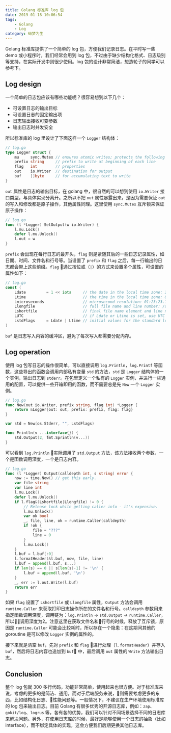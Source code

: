 ```yaml
---
title: Golang 标准库 log 包
date: 2019-01-18 10:06:54
tags:
	- Golang
	- Log
category: 码梦为生
---
```


Golang 标准库提供了一个简单的 log 包，方便我们记录日志。在平时写一些 demo 或小程序时，我们经常会用到 log 包，不过由于缺少结构化格式、日志级别等支持，在实际开发中则很少使用。log 包的设计非常简洁，想造轮子的同学可以参考下。

<!--more-->

## Log design

一个简单的日志包应该有哪些功能呢？很容易想到以下几个：
- 可设置日志的输出目标
- 可设置日志的固定输出项
- 日志输出接收可变参数
- 输出日志时并发安全

所以标准库的 log 里设计了下面这样一个 `Logger` 结构体：

```go
// log.go
type Logger struct {
	mu     sync.Mutex // ensures atomic writes; protects the following fields
	prefix string     // prefix to write at beginning of each line
	flag   int        // properties
	out    io.Writer  // destination for output
	buf    []byte     // for accumulating text to write
}
```

`out` 属性是日志的输出目标，在 golang 中，很自然的可以想到使用 `io.Writer` 接口类型，与具体实现分离开。之所以不把 `out` 属性暴露出来，是因为需要保证 `out` 的写入和修改都是原子操作，其他属性同理。这里使用 `sync.Mutex` 互斥锁来保证原子操作：

```go
// log.go
func (l *Logger) SetOutput(w io.Writer) {
	l.mu.Lock()
	defer l.mu.Unlock()
	l.out = w
}
```

`prefix` 会出现在每行日志的最开头，`flag` 则是紧随其后的一些日志记录属性，如日期、时间、文件名和行号等。当设置了 `prefix` 和 `flag` 之后，每一行输出的日志都会带上这些前缀。`flag` 通过按位或（`|`）的方式来设置多个属性，可设置的属性如下：

```go
// log.go
const (
	Ldate         = 1 << iota     // the date in the local time zone: 2009/01/23
	Ltime                         // the time in the local time zone: 01:23:23
	Lmicroseconds                 // microsecond resolution: 01:23:23.123123.  assumes Ltime.
	Llongfile                     // full file name and line number: /a/b/c/d.go:23
	Lshortfile                    // final file name element and line number: d.go:23. overrides Llongfile
	LUTC                          // if Ldate or Ltime is set, use UTC rather than the local time zone
	LstdFlags     = Ldate | Ltime // initial values for the standard logger
)
```

`buf` 是日志写入内容的缓冲区，避免了每次写入都需要分配内存。

## Log operation

使用 log 包写日志的操作很简单，可以直接调用 `log.Println`，`log.Printf` 等函数，这些导出的函数会调用内部私有变量 `std` 的方法，`std` 是 `Logger` 结构体的一个实例，输出日志到 `stderr`。在包里定义一个私有的 `Logger` 实例，并进行一些通用的配置，可以提供一些开箱即用的函数，而不需要总是先 `New` 一个 `Logger` 实例。

```go
// log.go
func New(out io.Writer, prefix string, flag int) *Logger {
	return &Logger{out: out, prefix: prefix, flag: flag}
}

var std = New(os.Stderr, "", LstdFlags)

func Println(v ...interface{}) {
	std.Output(2, fmt.Sprintln(v...))
}
```

可以看到 `log.Println` 实际调用了 `std.Output` 方法，该方法接收两个参数，一个是函数调用深度，一个是日志内容。

```go
// log.go
func (l *Logger) Output(calldepth int, s string) error {
	now := time.Now() // get this early.
	var file string
	var line int
	l.mu.Lock()
	defer l.mu.Unlock()
	if l.flag&(Lshortfile|Llongfile) != 0 {
		// Release lock while getting caller info - it's expensive.
		l.mu.Unlock()
		var ok bool
		_, file, line, ok = runtime.Caller(calldepth)
		if !ok {
			file = "???"
			line = 0
		}
		l.mu.Lock()
	}
	l.buf = l.buf[:0]
	l.formatHeader(&l.buf, now, file, line)
	l.buf = append(l.buf, s...)
	if len(s) == 0 || s[len(s)-1] != '\n' {
		l.buf = append(l.buf, '\n')
	}
	_, err := l.out.Write(l.buf)
	return err
}
```

如果 `flag` 设置了 `Lshortfile` 或 `Llongfile` 属性，`Output` 方法会调用 `runtime.Caller` 来获取打印日志操作所在的文件名和行号。`calldepth` 参数用来指定函数调用深度，调用链为：`log.Println` -> `std.Output` -> `runtime.Caller`，所以调用深度为2。注意这里在获取文件名和行号的时候，释放了互斥锁，原因是 `runtime.Caller` 可能会比较耗时，所以存在一个隐患：在这期间其他的 goroutine 是可以修改 `Logger` 实例的属性的。

接下来就是清空 `buf`，先对 `prefix` 和 `flag` 进行处理（`l.formatHeader`）并存入 `buf`，然后将日志内容也追加到 `buf` 中，最后调用 `out` 属性的 `Write` 方法输出日志。

## Conclusion

整个 log 包就 300 多行代码，功能非常简单，使用起来也很方便。对于标准库来说，考虑的更多的是简洁、通用，而对于后端服务来说，则需要考虑更多的东西，比如结构化日志、性能问题等。一般情况下，不建议在生产环境使用标准库的 log 包来输出日志。目前 Golang 有很多优秀的开源日志库，例如：`zap`、`gokit/log`、`logrus` 等，各有各的优势，我们可以针对不同场景选择不同的日志库来解决问题。另外，在使用日志库的时候，最好是能够使用一个日志的抽象（比如 interface），而不绑定具体的实现，这会方便我们后期更换其他日志库。
